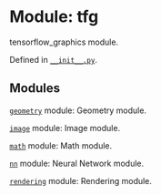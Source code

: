 <div itemscope itemtype="http://developers.google.com/ReferenceObject">
<meta itemprop="name" content="tfg" />
<meta itemprop="path" content="Stable" />
</div>

# Module: tfg

tensorflow_graphics module.



Defined in [`__init__.py`](https://github.com/tensorflow/graphics/blob/master/tensorflow_graphics/__init__.py).

<!-- Placeholder for "Used in" -->


## Modules

[`geometry`](./tfg/geometry.md) module: Geometry module.

[`image`](./tfg/image.md) module: Image module.

[`math`](./tfg/math.md) module: Math module.

[`nn`](./tfg/nn.md) module: Neural Network module.

[`rendering`](./tfg/rendering.md) module: Rendering module.

